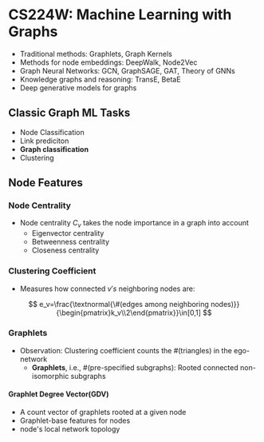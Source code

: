 # CS224W: Machine Learning with Graphs
- Traditional methods: Graphlets, Graph Kernels
- Methods for node embeddings: DeepWalk, Node2Vec
- Graph Neural Networks: GCN, GraphSAGE, GAT, Theory of GNNs
- Knowledge graphs and reasoning: TransE, BetaE
- Deep generative models for graphs
## Classic Graph ML Tasks
- Node Classification
- Link prediciton
- **Graph classification**
- Clustering
## Node Features
### Node Centrality
- Node centrality $C_v$ takes the node importance in a graph into account
  -  Eigenvector  centrality
  -  Betweenness centrality
  -  Closeness centrality
### Clustering Coefficient
- Measures how connected $v's$ neighboring nodes are:

$$
e_v=\frac{\textnormal{\#(edges among neighboring nodes)}}{\begin{pmatrix}k_v\\2\end{pmatrix}}\in[0,1]
$$

### Graphlets
- Observation: Clustering coefficient counts the #(triangles) in the ego-network
  - **Graphlets**, i.e.,  #(pre-specified subgraphs): Rooted connected non-isomorphic subgraphs
#### Graphlet Degree Vector(GDV)
- A count vector of graphlets rooted at a given node
- Graphlet-base features for nodes
- node's local network topology
